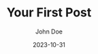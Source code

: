 ---
title: "Your First Post"
date: "2023-10-31"
author: "John Doe"
image: "../../src/images/golfFun.webp"  # Use ../../ to go up two directories
products:
  - name: "Product 1"
    price: 29.99
    description: "Description of product 1"
    link: "https://example.com/product1"
    image: "../../src/images/golfFun.webp"
hasAffiliateLinks: true
---